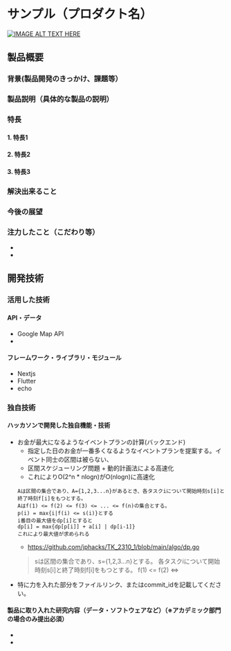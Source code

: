 # サンプル（プロダクト名）

[![IMAGE ALT TEXT HERE](https://jphacks.com/wp-content/uploads/2023/07/JPHACKS2023_ogp.png)](https://www.youtube.com/watch?v=yYRQEdfGjEg)

## 製品概要
### 背景(製品開発のきっかけ、課題等）
### 製品説明（具体的な製品の説明）
### 特長
#### 1. 特長1
#### 2. 特長2
#### 3. 特長3

### 解決出来ること
### 今後の展望
### 注力したこと（こだわり等）
* 
* 

## 開発技術
### 活用した技術
#### API・データ
* Google Map API 
* 

#### フレームワーク・ライブラリ・モジュール
* Nextjs
* Flutter
* echo



### 独自技術
#### ハッカソンで開発した独自機能・技術
* お金が最大になるようなイベントプランの計算(バックエンド)
    * 指定した日のお金が一番多くなるようなイベントプランを提案する。イベント同士の区間は被らない、
    * 区間スケジューリング問題 + 動的計画法による高速化
    * これによりO(2^n * nlogn)がO(nlogn)に高速化
    ```
    Aは区間の集合であり、A={1,2,3...n}があるとき、各タスクiについて開始時刻s[i]と終了時刻f[i]をもつとする。
    Aはf(1) <= f(2) <= f(3) <= ... <= f(n)の集合とする。 
    p(i) = max{i|f(i) <= s(i)}とする
    i番目の最大値をdp[i]とすると
    dp[i] = max{dp[p[i]] + a[i] | dp[i-1]}
    これにより最大値が求められる
    ```
    * https://github.com/jphacks/TK_2310_1/blob/main/algo/dp.go
    >sは区間の集合であり、s={1,2,3...n}とする。
    各タスクiについて開始時刻s[i]と終了時刻f[i]をもつとする。
    f(1) <= f(2) <=>
* 特に力を入れた部分をファイルリンク、またはcommit_idを記載してください。

#### 製品に取り入れた研究内容（データ・ソフトウェアなど）（※アカデミック部門の場合のみ提出必須）
* 
* 